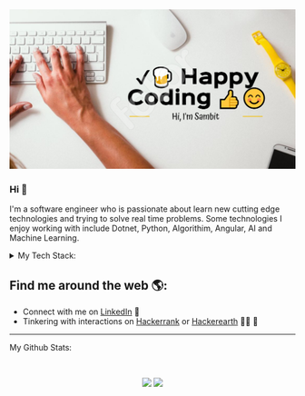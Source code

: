 <img src="https://raw.githubusercontent.com/SSRout/SSRout/master/SSRout_Banner.png" alt="banner that says Sambit Rout - Software Engineer, Coder, Love To Solve Puzzles">

### Hi 👋 
I'm a software engineer who is passionate about learn new cutting edge technologies and trying to solve real time problems. Some technologies I enjoy working with include Dotnet, Python, Algorithim, Angular, AI and Machine Learning.

<details>
<summary> My Tech Stack: </summary>
  - Ms.Net
  - Cloud
  - Python
  - AI/ML
  - Js
  
</details>


## Find me around the web 🌎:
- Connect with me on <a href="https://in.linkedin.com/in/smruti-sambit-rout-8b7bba80/"> LinkedIn</a> 💼
- Tinkering with interactions on <a href="https://www.hackerrank.com/profile/STRout/"> Hackerrank</a> or <a href="https://www.hackerearth.com/@smrutisambit/"> Hackerearth</a> ✍🏾 🏓

---
My Github Stats: 

<br>

<p align = "center">
  <img src = "https://github-readme-stats.vercel.app/api?username=ssrout&show_icons=true&theme=merko&line_height=27">
  <img src = "https://github-readme-stats.vercel.app/api/top-langs/?username=ssrout&hide=css,html&theme=merko">
</p>













<!--
**SSRout/SSRout** is a ✨ _special_ ✨ repository because its `README.md` (this file) appears on your GitHub profile.

Here are some ideas to get you started:

- 🔭 I’m currently working on ...
- 🌱 I’m currently learning ...
- 👯 I’m looking to collaborate on ...
- 🤔 I’m looking for help with ...
- 💬 Ask me about ...
- 📫 How to reach me: ...
- 😄 Pronouns: ...
- ⚡ Fun fact: ...
- 🤝 Open for collaborations...
-->
